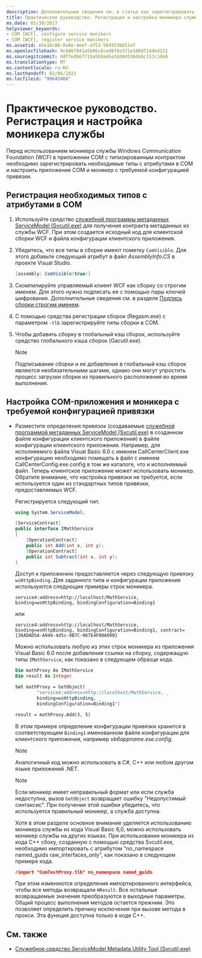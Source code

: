 ```yaml
---
description: Дополнительные сведения см. в статье как зарегистрировать и настроить моникер службы.
title: Практическое руководство. Регистрация и настройка моникера службы
ms.date: 03/30/2017
helpviewer_keywords:
- COM [WCF], configure service monikers
- COM [WCF], register service monikers
ms.assetid: e5e16c80-8a8e-4eef-af53-564933b651ef
ms.openlocfilehash: 9c6867941a5b96c6ced0f8e371e10697144bd121
ms.sourcegitcommit: ddf7edb67715a5b9a45e3dd44536dabc153c1de0
ms.translationtype: MT
ms.contentlocale: ru-RU
ms.lasthandoff: 02/06/2021
ms.locfileid: "99643466"
---
```

# <a name="how-to-register-and-configure-a-service-moniker"></a>Практическое руководство. Регистрация и настройка моникера службы

Перед использованием моникера службы Windows Communication Foundation (WCF) в приложении COM с типизированным контрактом необходимо зарегистрировать необходимые типы с атрибутами в COM и настроить приложение COM и моникер с требуемой конфигурацией привязки.

## <a name="register-the-required-attributed-types-with-com"></a>Регистрация необходимых типов с атрибутами в COM

1. Используйте средство [служебной программы метаданных ServiceModel (Svcutil.exe)](../servicemodel-metadata-utility-tool-svcutil-exe.md) для получения контракта метаданных из службы WCF. При этом создается исходный код для клиентской сборки WCF и файла конфигурации клиентского приложения.

2. Убедитесь, что все типы в сборке имеют пометку `ComVisible`. Для этого добавьте следующий атрибут в файл *AssemblyInfo.CS* в проекте Visual Studio.

    ```csharp
    [assembly: ComVisible(true)]
    ```

3. Скомпилируйте управляемый клиент WCF как сборку со строгим именем. Для этого нужно подписать ее с помощью пары ключей шифрования. Дополнительные сведения см. в разделе [Подпись сборки строгим именем](../../../standard/assembly/sign-strong-name.md).

4. С помощью средства регистрации сборок (Regasm.exe) с параметром `-tlb` зарегистрируйте типы сборки в COM.

5. Чтобы добавить сборку в глобальный кэш сборок, используйте средство глобального кэша сборок (Gacutil.exe).

    > [!NOTE]
    > Подписывание сборки и ее добавление в глобальный кэш сборок являются необязательными шагами, однако они могут упростить процесс загрузки сборки из правильного расположения во время выполнения.

## <a name="configure-the-com-application-and-the-moniker-with-the-required-binding-configuration"></a>Настройка COM-приложения и моникера с требуемой конфигурацией привязки

- Разместите определения привязок (создаваемые [служебной программой метаданных ServiceModel (Svcutil.exe)](../servicemodel-metadata-utility-tool-svcutil-exe.md) в созданном файле конфигурации клиентского приложения) в файле конфигурации клиентского приложения. Например, для исполняемого файла Visual Basic 6.0 с именем CallCenterClient.exe конфигурацию необходимо помещать в файл с именем CallCenterConfig.exe.config в том же каталоге, что и исполняемый файл. Теперь клиентское приложение может использовать моникер. Обратите внимание, что настройка привязки не требуется, если используется один из стандартных типов привязки, предоставляемых WCF.

     Регистрируется следующий тип.

    ```csharp
    using System.ServiceModel;

    [ServiceContract]
    public interface IMathService
    {
        [OperationContract]
        public int Add(int x, int y);
        [OperationContract]
        public int Subtract(int x, int y);
    }
    ```

     Доступ к приложению предоставляется через следующую привязку `wsHttpBinding`. Для заданного типа и конфигурации приложения используются следующие примеры строк моникера.

    ```
    service4:address=http://localhost/MathService, binding=wsHttpBinding, bindingConfiguration=Binding1
    ```

     или

    ```
    service4:address=http://localhost/MathService, binding=wsHttpBinding, bindingConfiguration=Binding1, contract={36ADAD5A-A944-4d5c-9B7C-967E4F00A090}
    ```

     Можно использовать любую из этих строк моникера из приложения Visual Basic 6.0 после добавления ссылки на сборку, содержащую типы `IMathService`, как показано в следующем образце кода.

    ```vb
    Dim mathProxy As IMathService
    Dim result As Integer

    Set mathProxy = GetObject( _
            "service4:address=http://localhost/MathService, _
            binding=wsHttpBinding, _
            bindingConfiguration=Binding1")

    result = mathProxy.Add(3, 5)
    ```

     В этом примере определение конфигурации привязки хранится в соответствующем `Binding1` именованном файле конфигурации для клиентского приложения, например *vb6appname.exe.config*.

    > [!NOTE]
    > Аналогичный код можно использовать в C#, C++ или любом другом языке приложений .NET.

    > [!NOTE]
    > Если моникер имеет неправильный формат или если служба недоступна, вызов `GetObject` возвращает ошибку "Недопустимый синтаксис". При получении этой ошибки убедитесь, что используется правильный моникер, а служба доступна.

     Хотя в этом разделе основное внимание уделяется использованию моникера службы из кода Visual Basic 6,0, можно использовать моникер службы на других языках. При использовании моникера из кода C++ сбоку, созданную с помощью средства Svcutil.exe, необходимо импортировать с атрибутом "no_namespace named_guids raw_interfaces_only", как показано в следующем примере кода.

    ```cpp
    #import "ComTestProxy.tlb" no_namespace named_guids
    ```

     При этом изменяются определения импортированного интерфейса, чтобы все методы возвращали `HResult`. Все остальные возвращаемые значения преобразуются в выходные параметры. Общий процесс выполнения методов остается прежним. Это позволяет определить причину исключения при вызове метода в прокси. Эта функция доступна только в коде C++.

## <a name="see-also"></a>См. также

- [Служебное средство ServiceModel Metadata Utility Tool (Svcutil.exe)](../servicemodel-metadata-utility-tool-svcutil-exe.md)
